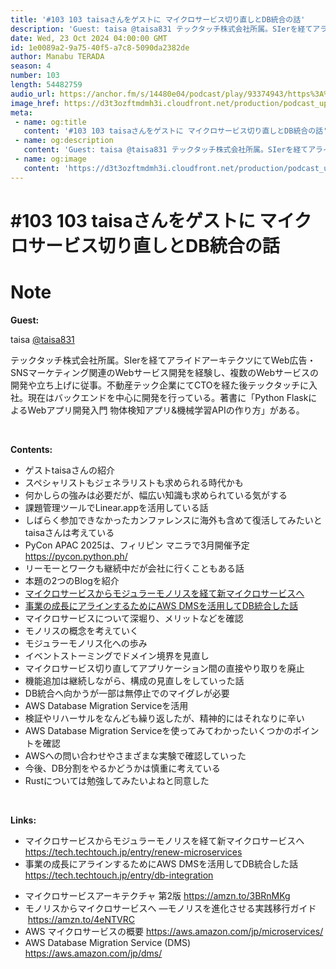 ```yaml
---
title: '#103 103 taisaさんをゲストに マイクロサービス切り直しとDB統合の話'
description: 'Guest: taisa @taisa831 テックタッチ株式会社所属。SIerを経てアライドアーキテクツにてWeb広告・SNSマーケティング関連のWebサービス開発を経験し、複数のWebサービスの開'
date: Wed, 23 Oct 2024 04:00:00 GMT
id: 1e0089a2-9a75-40f5-a7c8-5090da2382de
author: Manabu TERADA
season: 4
number: 103
length: 54482759
audio_url: https://anchor.fm/s/14480e04/podcast/play/93374943/https%3A%2F%2Fd3ctxlq1ktw2nl.cloudfront.net%2Fstaging%2F2024-9-22%2Fd3d4614c-58cc-a7d5-ca09-3b9713dd5b6e.mp3
image_href: https://d3t3ozftmdmh3i.cloudfront.net/production/podcast_uploaded/3302665/3302665-1582446732992-f3e5401da36c1.jpg
meta:
 - name: og:title
   content: '#103 103 taisaさんをゲストに マイクロサービス切り直しとDB統合の話'
 - name: og:description
   content: 'Guest: taisa @taisa831 テックタッチ株式会社所属。SIerを経てアライドアーキテクツにてWeb広告・SNSマーケティング関連のWebサービス開発を経験し、複数のWebサービスの開'
 - name: og:image
   content: 'https://d3t3ozftmdmh3i.cloudfront.net/production/podcast_uploaded/3302665/3302665-1582446732992-f3e5401da36c1.jpg'
---
```

# #103 103 taisaさんをゲストに マイクロサービス切り直しとDB統合の話

<DisplayDate :dateStr="'Wed, 23 Oct 2024 04:00:00 GMT'" />
<DisplaySeason :season="4" :topic="103" />


# Note

<p><strong>Guest:</strong></p>
<p>taisa <a href="https://x.com/taisa831" rel="ugc noopener noreferrer" target="_blank">@</a><a href="https://x.com/taisa831" rel="ugc noopener noreferrer" target="_blank">taisa831</a></p>
<p>テックタッチ株式会社所属。SIerを経てアライドアーキテクツにてWeb広告・SNSマーケティング関連のWebサービス開発を経験し、複数のWebサービスの開発や立ち上げに従事。不動産テック企業にてCTOを経た後テックタッチに入社。現在はバックエンドを中心に開発を行っている。著書に「Python FlaskによるWebアプリ開発入門 物体検知アプリ&amp;機械学習APIの作り方」がある。</p>
<p><br /></p>
<p><strong>Contents:</strong></p>
<ul>
 <li>ゲストtaisaさんの紹介</li>
 <li>スペシャリストもジェネラリストも求められる時代かも</li>
  <li>何かしらの強みは必要だが、幅広い知識も求められている気がする</li>
  <li>課題管理ツールでLinear.appを活用している話</li>
  <li>しばらく参加できなかったカンファレンスに海外も含めて復活してみたいとtaisaさんは考えている</li>
  <li>PyCon APAC 2025は、フィリピン マニラで3月開催予定 <a href="https://pycon.python.ph/" rel="ugc noopener noreferrer" target="_blank">https://pycon.python.ph/</a></li>
  <li>リーモーとワークも継続中だが会社に行くこともある話</li>
  <li>本題の2つのBlogを紹介</li>
  <li><a href="https://tech.techtouch.jp/entry/renew-microservices" rel="ugc noopener noreferrer" target="_blank">マイクロサービスからモジュラーモノリスを経て新マイクロサービスへ</a></li>
  <li><a href="https://tech.techtouch.jp/entry/db-integration" rel="ugc noopener noreferrer" target="_blank">事業の成長にアラインするためにAWS DMSを活用してDB統合した話</a></li>
  <li>マイクロサービスについて深堀り、メリットなどを確認</li>
  <li>モノリスの概念を考えていく</li>
  <li>モジュラーモノリス化への歩み</li>
  <li>イベントストーミングでドメイン境界を見直し</li>
  <li>マイクロサービス切り直してアプリケーション間の直接やり取りを廃止</li>
  <li>機能追加は継続しながら、構成の見直しをしていった話</li>
  <li>DB統合へ向かうが一部は無停止でのマイグレが必要</li>
  <li>AWS Database Migration Serviceを活用</li>
  <li>検証やリハーサルをなんども繰り返したが、精神的にはそれなりに辛い</li>
  <li>AWS Database Migration Serviceを使ってみてわかったいくつかのポイントを確認</li>
  <li>AWSへの問い合わせやさまざまな実験で確認していった</li>
  <li>今後、DB分割をやるかどうかは慎重に考えている</li>
  <li>Rustについては勉強してみたいよねと同意した</li>
</ul>
<p><br /></p>
<p><strong>Links: </strong></p>
<ul>
  <li>マイクロサービスからモジュラーモノリスを経て新マイクロサービスへ <a href="https://tech.techtouch.jp/entry/renew-microservices" rel="ugc noopener noreferrer" target="_blank">https://tech.techtouch.jp/entry/renew-microservices</a></li>
  <li>事業の成長にアラインするためにAWS DMSを活用してDB統合した話 <a href="https://tech.techtouch.jp/entry/db-integration" rel="ugc noopener noreferrer" target="_blank">https://tech.techtouch.jp/entry/db-integration</a></li>
</ul>
<ul>
  <li>マイクロサービスアーキテクチャ 第2版 <a href="https://amzn.to/3BRnMKg" rel="ugc noopener noreferrer" target="_blank">https://amzn.to/3BRnMKg</a></li>
  <li>モノリスからマイクロサービスへ ―モノリスを進化させる実践移行ガイド  <a href="https://amzn.to/4eNTVRC" rel="ugc noopener noreferrer" target="_blank">https://amzn.to/4eNTVRC</a></li>
  <li>AWS マイクロサービスの概要 <a href="https://aws.amazon.com/jp/microservices/" rel="ugc noopener noreferrer" target="_blank">https://aws.amazon.com/jp/microservices/</a></li>
  <li>AWS Database Migration Service (DMS) <a href="https://aws.amazon.com/jp/dms/" rel="ugc noopener noreferrer" target="_blank">https://aws.amazon.com/jp/dms/</a></li>
</ul>



<Player title="#103 103 taisaさんをゲストに マイクロサービス切り直しとDB統合の話" 
  audio_url="https://anchor.fm/s/14480e04/podcast/play/93374943/https%3A%2F%2Fd3ctxlq1ktw2nl.cloudfront.net%2Fstaging%2F2024-9-22%2Fd3d4614c-58cc-a7d5-ca09-3b9713dd5b6e.mp3" 
  image_href="https://d3t3ozftmdmh3i.cloudfront.net/production/podcast_uploaded/3302665/3302665-1582446732992-f3e5401da36c1.jpg" 
/>

